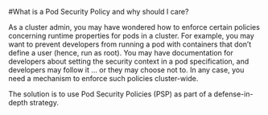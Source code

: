 #What is a Pod Security Policy and why should I care?

As a cluster admin, you may have wondered how to enforce certain policies concerning runtime properties for pods in a cluster. For example, you may want to prevent developers from running a pod with containers that don’t define a user (hence, run as root). You may have documentation for developers about setting the security context in a pod specification, and developers may follow it … or they may choose not to. In any case, you need a mechanism to enforce such policies cluster-wide.

The solution is to use Pod Security Policies (PSP) as part of a defense-in-depth strategy.
